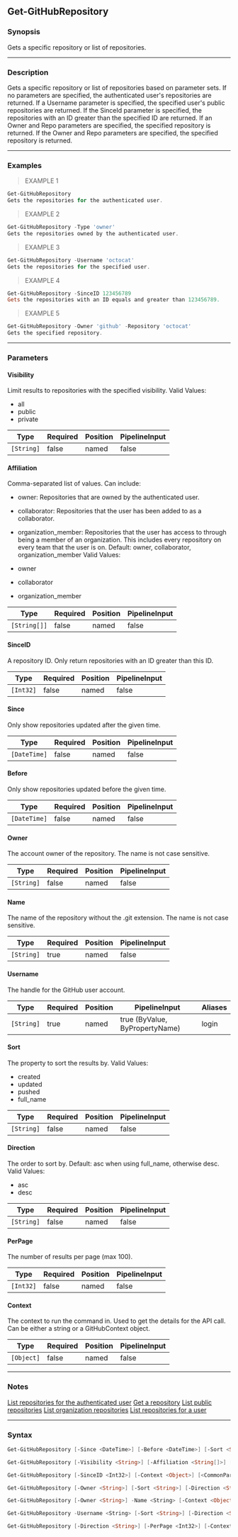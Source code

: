 Get-GitHubRepository
--------------------

### Synopsis
Gets a specific repository or list of repositories.

---

### Description

Gets a specific repository or list of repositories based on parameter sets.
If no parameters are specified, the authenticated user's repositories are returned.
If a Username parameter is specified, the specified user's public repositories are returned.
If the SinceId parameter is specified, the repositories with an ID greater than the specified ID are returned.
If an Owner and Repo parameters are specified, the specified repository is returned.
If the Owner and Repo parameters are specified, the specified repository is returned.

---

### Examples
> EXAMPLE 1

```PowerShell
Get-GitHubRepository
Gets the repositories for the authenticated user.
```
> EXAMPLE 2

```PowerShell
Get-GitHubRepository -Type 'owner'
Gets the repositories owned by the authenticated user.
```
> EXAMPLE 3

```PowerShell
Get-GitHubRepository -Username 'octocat'
Gets the repositories for the specified user.
```
> EXAMPLE 4

```PowerShell
Get-GitHubRepository -SinceID 123456789
Gets the repositories with an ID equals and greater than 123456789.
```
> EXAMPLE 5

```PowerShell
Get-GitHubRepository -Owner 'github' -Repository 'octocat'
Gets the specified repository.
```

---

### Parameters
#### **Visibility**
Limit results to repositories with the specified visibility.
Valid Values:

* all
* public
* private

|Type      |Required|Position|PipelineInput|
|----------|--------|--------|-------------|
|`[String]`|false   |named   |false        |

#### **Affiliation**
Comma-separated list of values. Can include:
* owner: Repositories that are owned by the authenticated user.
* collaborator: Repositories that the user has been added to as a collaborator.
* organization_member: Repositories that the user has access to through being a member of an organization.
  This includes every repository on every team that the user is on.
Default: owner, collaborator, organization_member
Valid Values:

* owner
* collaborator
* organization_member

|Type        |Required|Position|PipelineInput|
|------------|--------|--------|-------------|
|`[String[]]`|false   |named   |false        |

#### **SinceID**
A repository ID. Only return repositories with an ID greater than this ID.

|Type     |Required|Position|PipelineInput|
|---------|--------|--------|-------------|
|`[Int32]`|false   |named   |false        |

#### **Since**
Only show repositories updated after the given time.

|Type        |Required|Position|PipelineInput|
|------------|--------|--------|-------------|
|`[DateTime]`|false   |named   |false        |

#### **Before**
Only show repositories updated before the given time.

|Type        |Required|Position|PipelineInput|
|------------|--------|--------|-------------|
|`[DateTime]`|false   |named   |false        |

#### **Owner**
The account owner of the repository. The name is not case sensitive.

|Type      |Required|Position|PipelineInput|
|----------|--------|--------|-------------|
|`[String]`|false   |named   |false        |

#### **Name**
The name of the repository without the .git extension. The name is not case sensitive.

|Type      |Required|Position|PipelineInput|
|----------|--------|--------|-------------|
|`[String]`|true    |named   |false        |

#### **Username**
The handle for the GitHub user account.

|Type      |Required|Position|PipelineInput                 |Aliases|
|----------|--------|--------|------------------------------|-------|
|`[String]`|true    |named   |true (ByValue, ByPropertyName)|login  |

#### **Sort**
The property to sort the results by.
Valid Values:

* created
* updated
* pushed
* full_name

|Type      |Required|Position|PipelineInput|
|----------|--------|--------|-------------|
|`[String]`|false   |named   |false        |

#### **Direction**
The order to sort by.
Default: asc when using full_name, otherwise desc.
Valid Values:

* asc
* desc

|Type      |Required|Position|PipelineInput|
|----------|--------|--------|-------------|
|`[String]`|false   |named   |false        |

#### **PerPage**
The number of results per page (max 100).

|Type     |Required|Position|PipelineInput|
|---------|--------|--------|-------------|
|`[Int32]`|false   |named   |false        |

#### **Context**
The context to run the command in. Used to get the details for the API call.
Can be either a string or a GitHubContext object.

|Type      |Required|Position|PipelineInput|
|----------|--------|--------|-------------|
|`[Object]`|false   |named   |false        |

---

### Notes
[List repositories for the authenticated user](https://docs.github.com/rest/repos/repos#list-repositories-for-the-authenticated-user)
[Get a repository](https://docs.github.com/rest/repos/repos#get-a-repository)
[List public repositories](https://docs.github.com/rest/repos/repos#list-public-repositories)
[List organization repositories](https://docs.github.com/rest/repos/repos#list-organization-repositories)
[List repositories for a user](https://docs.github.com/rest/repos/repos#list-repositories-for-a-user)

---

### Syntax
```PowerShell
Get-GitHubRepository [-Since <DateTime>] [-Before <DateTime>] [-Sort <String>] [-Context <Object>] [<CommonParameters>]
```
```PowerShell
Get-GitHubRepository [-Visibility <String>] [-Affiliation <String[]>] [-Since <DateTime>] [-Before <DateTime>] [-Sort <String>] [-Context <Object>] [<CommonParameters>]
```
```PowerShell
Get-GitHubRepository [-SinceID <Int32>] [-Context <Object>] [<CommonParameters>]
```
```PowerShell
Get-GitHubRepository [-Owner <String>] [-Sort <String>] [-Direction <String>] [-PerPage <Int32>] [-Context <Object>] [<CommonParameters>]
```
```PowerShell
Get-GitHubRepository [-Owner <String>] -Name <String> [-Context <Object>] [<CommonParameters>]
```
```PowerShell
Get-GitHubRepository -Username <String> [-Sort <String>] [-Direction <String>] [-PerPage <Int32>] [-Context <Object>] [<CommonParameters>]
```
```PowerShell
Get-GitHubRepository [-Direction <String>] [-PerPage <Int32>] [-Context <Object>] [<CommonParameters>]
```
